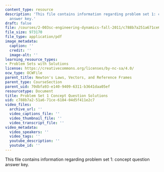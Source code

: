 ```yaml
---
content_type: resource
description: 'This file contains information regarding problem set 1: concept question
  answer key.'
draft: false
file: /courses/2-003sc-engineering-dynamics-fall-2011/c788b7a251a671ce618404d5f411e2c7_MIT2_003SCF11_pset1CoSol.pdf
file_size: 973170
file_type: application/pdf
image_metadata:
  caption: ''
  credit: ''
  image-alt: ''
learning_resource_types:
- Problem Sets with Solutions
license: https://creativecommons.org/licenses/by-nc-sa/4.0/
ocw_type: OCWFile
parent_title: Newton's Laws, Vectors, and Reference Frames
parent_type: CourseSection
parent_uid: 70dbfa93-e140-9409-6311-b3641daa05ef
resourcetype: Document
title: Problem Set 1 Concept Question Solutions
uid: c788b7a2-51a6-71ce-6184-04d5f411e2c7
video_files:
  archive_url: ''
  video_captions_file: ''
  video_thumbnail_file: ''
  video_transcript_file: ''
video_metadata:
  video_speakers: ''
  video_tags: ''
  youtube_description: ''
  youtube_id: ''
---
```

This file contains information regarding problem set 1: concept question answer key.